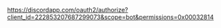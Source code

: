 https://discordapp.com/oauth2/authorize?client_id=222853207687299073&scope=bot&permissions=0x00032814